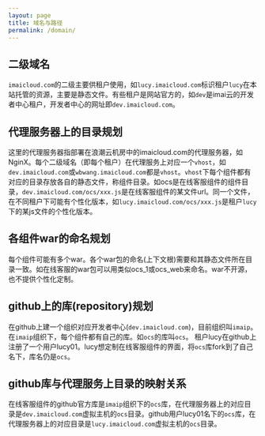 ```yaml
---
layout: page
title: 域名与路径
permalink: /domain/
---
```

## 二级域名 ##
``imaicloud.com``的二级主要供租户使用，如`lucy.imaicloud.com`标识租户`lucy`在本站托管的资源，主要是静态文件。有些租户是网站官方的，如`dev`是imai云的开发者中心租户，开发者中心的网址即`dev.imaicloud.com`。

## 代理服务器上的目录规划 ##
这里的代理服务器指部署在浪潮云机房中的imaicloud.com的代理服务器，如NginX。每个二级域名（即每个租户）在代理服务上对应一个`vhost`，如`dev.imaicloud.com`或`wbwang.imaicloud.com`都是`vhost`。`vhost`下每个组件都有对应的目录存放各自的静态文件，称组件目录。如ocs是在线客服组件的组件目录，`dev.imaicloud.com/ocs/xxx.js`是在线客服组件的某文件url。同一个文件，在不同租户下可能有个性化版本，如`lucy.imaicloud.com/ocs/xxx.js`是租户`lucy`下的某js文件的个性化版本。

## 各组件war的命名规划 ##
每个组件可能有多个war。各个war包的命名(上下文根)需要和其静态文件所在目录一致。如在线客服的war包可以用类似ocs_1或ocs_web来命名。war不开源，也不提供个性化定制。

## github上的库(repository)规划
在github上建一个组织对应开发者中心(`dev.imaicloud.com`)，目前组织叫`imaip`。在`imaip`组织下，每个组件都有自己的库。如`ocs`的库叫`ocs`。
租户lucy在github上注册了一个用户lucy01。lucy想定制在线客服组件的界面，将`ocs`库fork到了自己名下，库名仍是`ocs`。

## github库与代理服务上目录的映射关系
在线客服组件的github官方库是`imaip`组织下的`ocs`库，在代理服务器上的对应目录是`dev.imaicloud.com`虚拟主机的`ocs`目录。github用户lucy01名下的`ocs`库，在代理服务器上的对应目录是`lucy.imaicloud.com`虚拟主机的`ocs`目录。
